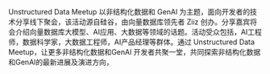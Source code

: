 
Unstructured Data Meetup 以非结构化数据和 GenAl 为主题，面向开发者的技术分享线下聚会，该活动源自硅谷，由向量数据库领先者 Ziiz 创办。分享嘉宾将会介绍向量数据库大模型、AI应用、大数据等领域的话题。活动受众包括，AI工程师，数据科学家，大数据工程师，AI产品经理等群体。通过 Unstructured Data Meetup，让更多非结构化数据和GenAl 开发者共聚一堂，共同探索非结构化数据和GenAl的最新进展及演进方向，
